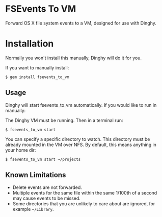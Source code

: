 # FSEvents To VM

Forward OS X file system events to a VM, designed for use with Dinghy.

# Installation

Normally you won't install this manually, Dinghy will do it for you.

If you want to manually install:

    $ gem install fsevents_to_vm

## Usage

Dinghy will start fsevents_to_vm automatically. If you would like to run in manually:

The Dinghy VM must be running. Then in a terminal run:

    $ fsevents_to_vm start

You can specify a specific directory to watch. This directory must be already mounted in the VM over NFS. By default, this means anything in your home dir:

    $ fsevents_to_vm start ~/projects

## Known Limitations

* Delete events are not forwarded.
* Multiple events for the same file within the same 1/100th of a second may cause events to be missed.
* Some directories that you are unlikely to care about are ignored, for example `~/Library`.
